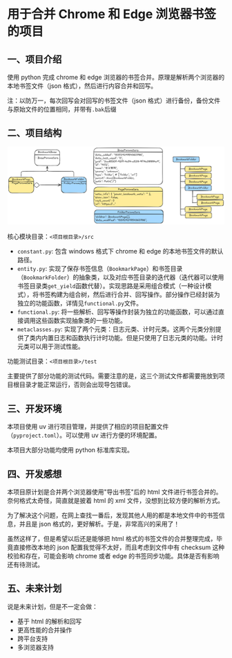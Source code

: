 # 用于合并 Chrome 和 Edge 浏览器书签的项目

## 一、项目介绍

使用 python 完成 chrome 和 edge 浏览器的书签合并。原理是解析两个浏览器的本地书签文件（json 格式），然后进行内容合并和回写。

注：以防万一，每次回写会对回写的书签文件（json 格式）进行备份，备份文件与原始文件的位置相同，并带有`.bak`后缀

## 二、项目结构

![项目UML与可能结构展示](asset/uml_structure.png)

核心模块目录：`<项目根目录>/src`

- `constant.py`: 包含 windows 格式下 chrome 和 edge 的本地书签文件的默认路径。
- `entity.py`: 实现了保存书签信息（`BookmarkPage`）和书签目录（`BookmarkFolder`）的抽象类，以及对应书签目录的迭代器（迭代器可以使用书签目录类`get_yield`函数代替）。实现思路是采用组合模式（一种设计模式），将书签构建为组合树，然后进行合并、回写操作。部分操作已经封装为独立的功能函数，详情见`functional.py`文件。
- `functional.py`: 将一些解析、回写等操作封装为独立的功能函数，可以通过直接调用这些函数实现抽象类的一些功能。
- `metaclasses.py`: 实现了两个元类：日志元类、计时元类。这两个元类分别提供了类内内置日志和函数执行计时功能。但是只使用了日志元类的功能。计时元类可以用于测试性能。

功能测试目录：`<项目根目录>/test`

主要提供了部分功能的测试代码。需要注意的是，这三个测试文件都需要拖放到项目根目录才能正常运行，否则会出现导包错误。

## 三、开发环境

本项目使用 uv 进行项目管理，并提供了相应的项目配置文件（`pyproject.toml`）。可以使用 uv 进行方便的环境配置。

本项目大部分功能均使用 python 标准库实现。

## 四、开发感想

本项目原计划是合并两个浏览器使用"导出书签"后的 html 文件进行书签合并的。奈何格式太奇怪，简直就是披着 html 的 xml 文件，没想到比较方便的解析方式。

为了解决这个问题，在网上查找一番后，发现其他人用的都是本地文件中的书签信息，并且是 json 格式的，更好解析。于是，非常高兴的采用了！

虽然这样了，但是希望以后还是能够把 html 格式的书签文件的合并整理完成，毕竟直接修改本地的 json 配置我觉得不太好，而且考虑到文件中有 checksum 这种校验和存在，可能会影响 chrome 或者 edge 的书签同步功能。具体是否有影响还有待测试。

## 五、未来计划

说是未来计划，但是不一定会做：

- 基于 html 的解析和回写
- 更高性能的合并操作
- 跨平台支持
- 多浏览器支持
